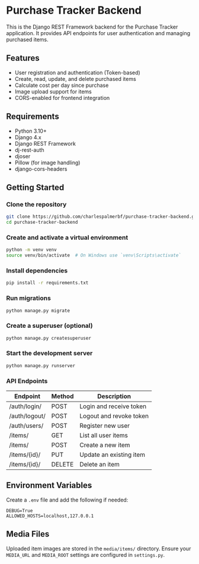 # Purchase Tracker Backend

This is the Django REST Framework backend for the Purchase Tracker application. It provides API endpoints for user authentication and managing purchased items.

## Features

- User registration and authentication (Token-based)
- Create, read, update, and delete purchased items
- Calculate cost per day since purchase
- Image upload support for items
- CORS-enabled for frontend integration

## Requirements

- Python 3.10+
- Django 4.x
- Django REST Framework
- dj-rest-auth
- djoser
- Pillow (for image handling)
- django-cors-headers

## Getting Started

### Clone the repository

```bash
git clone https://github.com/charlespalmerbf/purchase-tracker-backend.git
cd purchase-tracker-backend
```

### Create and activate a virtual environment

```bash
python -m venv venv
source venv/bin/activate  # On Windows use `venv\Scripts\activate`
```

### Install dependencies

```bash
pip install -r requirements.txt
```

### Run migrations

```bash
python manage.py migrate
```

### Create a superuser (optional)

```bash
python manage.py createsuperuser
```

### Start the development server

```bash
python manage.py runserver
```

### API Endpoints

| Endpoint                  | Method | Description                 |
|---------------------------|--------|-----------------------------|
| /auth/login/              | POST   | Login and receive token     |
| /auth/logout/             | POST   | Logout and revoke token     |
| /auth/users/              | POST   | Register new user           |
| /items/                   | GET    | List all user items         |
| /items/                   | POST   | Create a new item           |
| /items/{id}/              | PUT    | Update an existing item     |
| /items/{id}/              | DELETE | Delete an item              |

## Environment Variables

Create a `.env` file and add the following if needed:

```env
DEBUG=True
ALLOWED_HOSTS=localhost,127.0.0.1
```

## Media Files

Uploaded item images are stored in the `media/items/` directory. Ensure your `MEDIA_URL` and `MEDIA_ROOT` settings are configured in `settings.py`.
